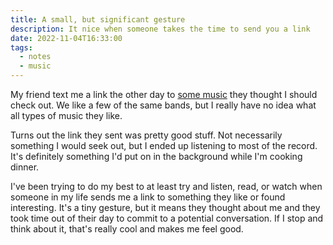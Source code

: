 ```yaml
---
title: A small, but significant gesture
description: It nice when someone takes the time to send you a link
date: 2022-11-04T16:33:00
tags:
  - notes
  - music
---
```

My friend text me a link the other day to [some music](https://open.spotify.com/track/0cciBj4236w1xByzZvn92D?si=WozsVYWKSA-dgYjPb9wBJQ) they thought I should check out. We like a few of the same bands, but I really have no idea what all types of music they like.

Turns out the link they sent was pretty good stuff. Not necessarily something I would seek out, but I ended up listening to most of the record. It's definitely something I'd put on in the background while I'm cooking dinner.

I've been trying to do my best to at least try and listen, read, or watch when someone in my life sends me a link to something they like or found interesting. It's a tiny gesture, but it means they thought about me and they took time out of their day to commit to a potential conversation. If I stop and think about it, that's really cool and makes me feel good.